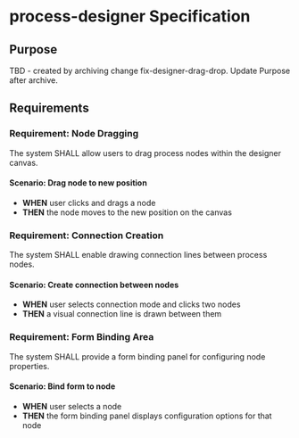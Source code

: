 # process-designer Specification

## Purpose
TBD - created by archiving change fix-designer-drag-drop. Update Purpose after archive.
## Requirements
### Requirement: Node Dragging
The system SHALL allow users to drag process nodes within the designer canvas.

#### Scenario: Drag node to new position
- **WHEN** user clicks and drags a node
- **THEN** the node moves to the new position on the canvas

### Requirement: Connection Creation
The system SHALL enable drawing connection lines between process nodes.

#### Scenario: Create connection between nodes
- **WHEN** user selects connection mode and clicks two nodes
- **THEN** a visual connection line is drawn between them

### Requirement: Form Binding Area
The system SHALL provide a form binding panel for configuring node properties.

#### Scenario: Bind form to node
- **WHEN** user selects a node
- **THEN** the form binding panel displays configuration options for that node

